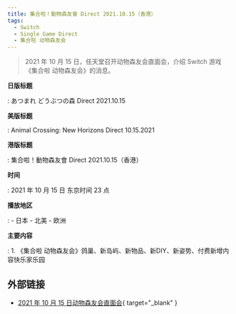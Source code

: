 ```yaml
---
title: 集合啦！動物森友會 Direct 2021.10.15（香港）
tags:
  - Switch
  - Single Game Direct
  - 集合啦 动物森友会
---
```


> 2021 年 10 月 15 日，任天堂召开动物森友会直面会，介绍 Switch 游戏《集合啦 动物森友会》的消息。

**日版标题**

:   あつまれ どうぶつの森 Direct 2021.10.15

**美版标题**

:   Animal Crossing: New Horizons Direct 10.15.2021

**港版标题**

:   集合啦！動物森友會 Direct 2021.10.15（香港）

**时间**

:   2021 年 10 月 15 日 东京时间 23 点

**播放地区**

:   - 日本
    - 北美
    - 欧洲

**主要内容**

:   1. 《集合啦 动物森友会》鸽巢、新岛屿、新物品、新DIY、新姿势、付费新增内容快乐家乐园

## 外部链接

- [2021 年 10 月 15 日动物森友会直面会](https://www.bilibili.com/video/BV19L411376N/){ target="_blank" }
